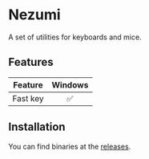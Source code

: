 # Nezumi

A set of utilities for keyboards and mice.

## Features

| Feature | Windows |
| :-: | :-: |
| Fast key | :white_check_mark: |

## Installation

You can find binaries at the [releases](https://github.com/harenayo/nezumi/releases).
